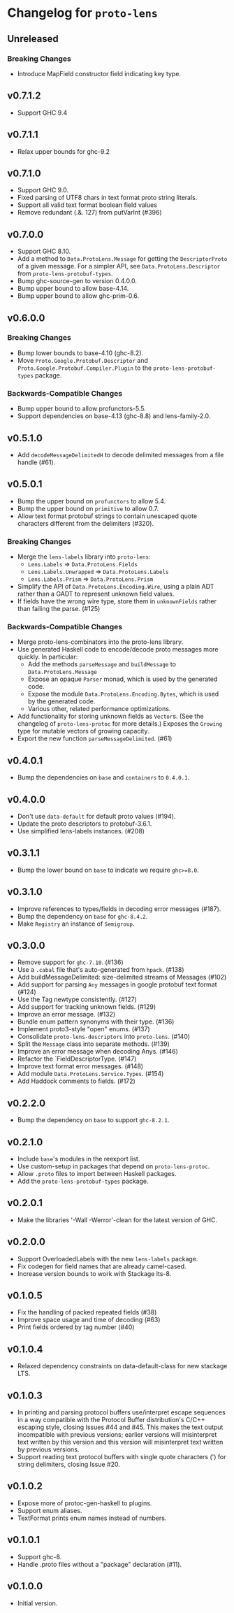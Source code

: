 # Changelog for `proto-lens`

## Unreleased

### Breaking Changes
- Introduce MapField constructor field indicating key type.

## v0.7.1.2
- Support GHC 9.4

## v0.7.1.1
- Relax upper bounds for ghc-9.2

## v0.7.1.0
- Support GHC 9.0.
- Fixed parsing of UTF8 chars in text format proto string literals.
- Support all valid text format boolean field values
- Remove redundant (.&. 127) from putVarInt (#396)

## v0.7.0.0
- Support GHC 8.10.
- Add a method to `Data.ProtoLens.Message` for getting the `DescriptorProto`
  of a given message.  For a simpler API, see `Data.ProtoLens.Descriptor`
  from `proto-lens-protobuf-types`.
- Bump ghc-source-gen to version 0.4.0.0.
- Bump upper bound to allow base-4.14.
- Bump upper bound to allow ghc-prim-0.6.

## v0.6.0.0

### Breaking Changes
- Bump lower bounds to base-4.10 (ghc-8.2).
- Move `Proto.Google.Protobuf.Descriptor` and
  `Proto.Google.Protobuf.Compiler.Plugin` to the `proto-lens-protobuf-types`
  package.

### Backwards-Compatible Changes
- Bump upper bound to allow profunctors-5.5.
- Support dependencies on base-4.13 (ghc-8.8) and lens-family-2.0.

## v0.5.1.0
- Add `decodeMessageDelimitedH` to decode delimited messages from a file handle
  (#61).

## v0.5.0.1
- Bump the upper bound on `profunctors` to allow 5.4.
- Bump the upper bound on `primitive` to allow 0.7.
- Allow text format protobuf strings to contain unescaped quote characters
  different from the delimiters (#320).

### Breaking Changes
- Merge the `lens-labels` library into `proto-lens`:
    - `Lens.Labels` => `Data.ProtoLens.Fields`
    - `Lens.Labels.Unwrapped` => `Data.ProtoLens.Labels`
    - `Lens.Labels.Prism` => `Data.ProtoLens.Prism`
- Simplify the API of `Data.ProtoLens.Encoding.Wire`, using a plain ADT
  rather than a GADT to represent unknown field values.
- If fields have the wrong wire type, store them in `unknownFields` rather
  than failing the parse. (#125)

### Backwards-Compatible Changes
- Merge proto-lens-combinators into the proto-lens library.
- Use generated Haskell code to encode/decode proto messages more quickly.
  In particular:
  - Add the methods `parseMessage` and `buildMessage` to `Data.ProtoLens.Message`
  - Expose an opaque `Parser` monad, which is used by the generated
    code.
  - Expose the module `Data.ProtoLens.Encoding.Bytes`, which is used
    by the generated code.
  - Various other, related performance optimizations.
- Add functionality for storing unknown fields as `Vector`s.  (See the
  changelog of `proto-lens-protoc` for more details.)  Exposes the
  `Growing` type for mutable vectors of growing capacity.
- Export the new function `parseMessageDelimited`. (#61)

## v0.4.0.1
- Bump the dependencies on `base` and `containers` to `0.4.0.1`.

## v0.4.0.0
- Don't use `data-default` for default proto values (#194).
- Update the proto descriptors to protobuf-3.6.1.
- Use simplified lens-labels instances. (#208)

## v0.3.1.1
- Bump the lower bound on `base` to indicate we require `ghc>=8.0`.

## v0.3.1.0
- Improve references to types/fields in decoding error messages (#187).
- Bump the dependency on `base` for `ghc-8.4.2`.
- Make `Registry` an instance of `Semigroup`.

## v0.3.0.0
- Remove support for `ghc-7.10`. (#136)
- Use a `.cabal` file that's auto-generated from `hpack`. (#138)
- Add buildMessageDelimited: size-delimited streams of Messages (#102)
- Add support for parsing `Any` messages in google protobuf text format (#124)
- Use the Tag newtype consistently. (#127)
- Add support for tracking unknown fields. (#129)
- Improve an error message. (#132)
- Bundle enum pattern synonyms with their type. (#136)
- Implement proto3-style "open" enums. (#137)
- Consolidate `proto-lens-descriptors` into `proto-lens`. (#140)
- Split the `Message` class into separate methods. (#139)
- Improve an error message when decoding Anys. (#146)
- Refactor the `FieldDescriptorType. (#147)
- Improve text format error messages. (#148)
- Add module `Data.ProtoLens.Service.Types`. (#154)
- Add Haddock comments to fields. (#172)

## v0.2.2.0
- Bump the dependency on `base` to support `ghc-8.2.1`.

## v0.2.1.0
- Include `base`'s modules in the reexport list.
- Use custom-setup in packages that depend on `proto-lens-protoc`.
- Allow `.proto` files to import between Haskell packages.
- Add the `proto-lens-protobuf-types` package.

## v0.2.0.1
- Make the libraries '-Wall -Werror'-clean for the latest
  version of GHC.

## v0.2.0.0
- Support OverloadedLabels with the new `lens-labels` package.
- Fix codegen for field names that are already camel-cased.
- Increase version bounds to work with Stackage lts-8.

## v0.1.0.5
- Fix the handling of packed repeated fields (#38)
- Improve space usage and time of decoding (#63)
- Print fields ordered by tag number (#40)

## v0.1.0.4
- Relaxed dependency constraints on data-default-class for
new stackage LTS.

## v0.1.0.3
- In printing and parsing protocol buffers use/interpret escape
sequences in a way compatible with the Protocol Buffer
distribution's C/C++ escaping style, closing Issues #44 and
#45. This makes the text output incompatible with previous
versions; earlier versions will misinterpret text written by this
version and this version will misinterpret text written by
previous versions.
- Support reading text protocol buffers with single quote characters
(') for string delimiters, closing Issue #20.

## v0.1.0.2
- Expose more of protoc-gen-haskell to plugins.
- Support enum aliases.
- TextFormat prints enum names instead of numbers.

## v0.1.0.1
- Support ghc-8.
- Handle .proto files without a "package" declaration (#11).

## v0.1.0.0
- Initial version.
